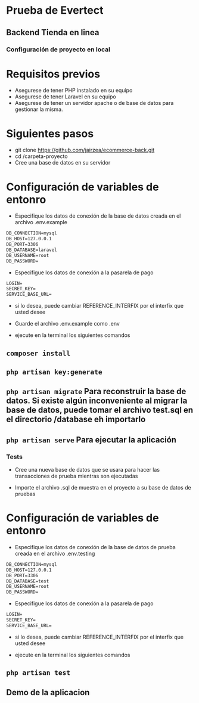 # Prueba de Evertect

## Backend Tienda en linea

### Configuración de proyecto en local

# Requisitos previos

-   Asegurese de tener PHP instalado en su equipo
-   Asegurese de tener Laravel en su equipo
-   Asegurese de tener un servidor apache o de base de datos para gestionar la misma.

# Siguientes pasos

-   git clone https://github.com/jairzea/ecommerce-back.git
-   cd /carpeta-proyecto
-   Cree una base de datos en su servidor

# Configuración de variables de entonro

-   Especifique los datos de conexión de la base de datos creada en el archivo .env.example

```HTML
DB_CONNECTION=mysql
DB_HOST=127.0.0.1
DB_PORT=3306
DB_DATABASE=laravel
DB_USERNAME=root
DB_PASSWORD=
```

-   Especifigue los datos de conexión a la pasarela de pago

```HTML
LOGIN=
SECRET_KEY=
SERVICE_BASE_URL=
```

-   si lo desea, puede cambiar REFERENCE_INTERFIX por el interfix que usted desee

-   Guarde el archivo .env.example como .env

-   ejecute en la terminal los siguientes comandos

## `composer install`

## `php artisan key:generate`

## `php artisan migrate` Para reconstruir la base de datos. Si existe algún inconveniente al migrar la base de datos, puede tomar el archivo test.sql en el directorio /database eh importarlo

## `php artisan serve` Para ejecutar la aplicación

### Tests

-   Cree una nueva base de datos que se usara para hacer las transacciones de prueba mientras son ejecutadas

-   Importe el archivo .sql de muestra en el proyecto a su base de datos de pruebas

# Configuración de variables de entonro

-   Especifique los datos de conexión de la base de datos de prueba creada en el archivo .env.testing

```HTML
DB_CONNECTION=mysql
DB_HOST=127.0.0.1
DB_PORT=3306
DB_DATABASE=test
DB_USERNAME=root
DB_PASSWORD=
```

-   Especifigue los datos de conexión a la pasarela de pago

```HTML
LOGIN=
SECRET_KEY=
SERVICE_BASE_URL=
```

-   si lo desea, puede cambiar REFERENCE_INTERFIX por el interfix que usted desee

-   ejecute en la terminal los siguientes comandos

## `php artisan test`

## Demo de la aplicacion
